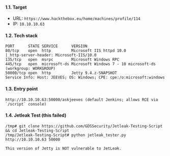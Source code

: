 #### 1.1. Target

- URL: `https://www.hackthebox.eu/home/machines/profile/114`
- IP: `10.10.10.63`


#### 1.2. Tech stack
```
PORT      STATE SERVICE      VERSION
80/tcp    open  http         Microsoft IIS httpd 10.0
|_http-server-header: Microsoft-IIS/10.0
135/tcp   open  msrpc        Microsoft Windows RPC
445/tcp   open  microsoft-ds Microsoft Windows 7 - 10 microsoft-ds (workgroup: WORKGROUP)
50000/tcp open  http         Jetty 9.4.z-SNAPSHOT
Service Info: Host: JEEVES; OS: Windows; CPE: cpe:/o:microsoft:windows
```


#### 1.3. Entry point
```
http://10.10.10.63:50000/askjeeves (default Jenkins; allows RCE via `/script` console)
```


#### 1.4. Jetleak Test (this failed)
```
/tmp# git clone https://github.com/GDSSecurity/Jetleak-Testing-Script && cd Jetleak-Testing-Script
/tmp/Jetleak-Testing-Script# python jetleak_tester.py http://10.10.10.63 50000

This version of Jetty is NOT vulnerable to JetLeak.
```

